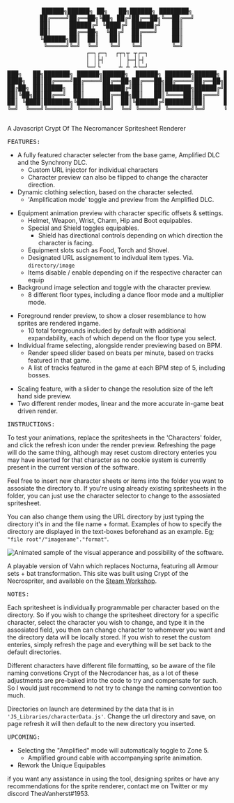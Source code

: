<pre><p align="center">
██████╗██████╗ ██╗   ██╗██████╗ ████████╗
██╔════╝██╔══██╗╚██╗ ██╔╝██╔══██╗╚══██╔══╝
██║     ██████╔╝ ╚████╔╝ ██████╔╝   ██║   
██║     ██╔══██╗  ╚██╔╝  ██╔═══╝    ██║   
╚██████╗██║  ██║   ██║   ██║        ██║   
 ╚═════╝╚═╝  ╚═╝   ╚═╝   ╚═╝        ╚═╝   
┌─┐┌─┐  ┌┬┐┬ ┬┌─┐
│ │├┤    │ ├─┤├┤ 
└─┘└     ┴ ┴ ┴└─┘
███╗   ██╗███████╗ ██████╗██████╗  ██████╗ ███████╗██████╗ ██████╗ ██╗████████╗███████╗██████╗ 
████╗  ██║██╔════╝██╔════╝██╔══██╗██╔═══██╗██╔════╝██╔══██╗██╔══██╗██║╚══██╔══╝██╔════╝██╔══██╗
██╔██╗ ██║█████╗  ██║     ██████╔╝██║   ██║███████╗██████╔╝██████╔╝██║   ██║   █████╗  ██████╔╝
██║╚██╗██║██╔══╝  ██║     ██╔══██╗██║   ██║╚════██║██╔═══╝ ██╔══██╗██║   ██║   ██╔══╝  ██╔══██╗
██║ ╚████║███████╗╚██████╗██║  ██║╚██████╔╝███████║██║     ██║  ██║██║   ██║   ███████╗██║  ██║
╚═╝  ╚═══╝╚══════╝ ╚═════╝╚═╝  ╚═╝ ╚═════╝ ╚══════╝╚═╝     ╚═╝  ╚═╝╚═╝   ╚═╝   ╚══════╝╚═╝  ╚═╝   
</p></pre>
A Javascript Crypt Of The Necromancer Spritesheet Renderer <br>
<pre>FEATURES:</pre>
* A fully featured character selecter from the base game, Amplified DLC and the Synchrony DLC.
  - Custom URL injector for individual characters
  - Character preview can also be flipped to change the character direction.
* Dynamic clothing selection, based on the character selected.
  - 'Amplification mode' toggle and preview from the Amplified DLC.
- Equipment animation preview with character specific offsets & settings.
    - Helmet, Weapon, Wrist, Charm, Hip and Boot equipables.
    - Special and Shield toggles equipables.
      - Shield has directional controls depending on which direction the character is facing.
    - Equipment slots such as Food, Torch and Shovel.
    - Designated URL assignement to indivdual item types. Via. `directory/image`
    - Items disable / enable depending on if the respective character can equip
- Background image selection and toggle with the character preview.
    - 8 different floor types, including a dance floor mode and a multiplier mode.
* Foreground render preview, to show a closer resemblance to how sprites are rendered ingame.
    - 10 total foregrounds included by default with additional expandability, each of which depend on the floor type you select.
* Individual frame selecting, alongside render previewing based on BPM.
    - Render speed slider based on beats per minute, based on tracks featured in that game.
    - A list of tracks featured in the game at each BPM step of 5, including bosses.
- Scaling feature, with a slider to change the resolution size of the left hand side preview.
- Two different render modes, linear and the more accurate in-game beat driven render.

<pre>INSTRUCTIONS:</pre>

To test your animations, replace the spritesheets in the 'Characters' folder, and click the refresh icon under the render preview.
Refreshing the page will do the same thing, although may reset custom directory enteries you may have inserted for that character as no cookie system is currently present in the current version of the software.

Feel free to insert new character sheets or items into the folder you want to assosiate the directory to. If you're using already existing spritesheets in the folder, you can just use the character selector to change to the assosiated spritesheet.

You can also change them using the URL directory by just typing the directory it's in and the file name + format.
Examples of how to specify the directory are displayed in the text-boxes beforehand as an example. Eg; `"file root"/"imagename"."format"`.

<picture>
 <img alt="Animated sample of the visual apperance and possibility of the software." src="https://steamuserimages-a.akamaihd.net/ugc/1947272866714939327/D8A72D8F5C5851CED8AEF5A82DCE76739AE16CC2/?imw=5000&imh=5000&ima=fit&impolicy=Letterbox&imcolor=#000000&letterbox=false"></picture>

A playable version of Vahn which replaces Nocturna, featuring all Armour sets + bat transformation.
This site was built using Crypt of the Necrospriter, and available on the [Steam Workshop][1].

[1]: https://steamcommunity.com/sharedfiles/filedetails/?id=2893560157

<pre>NOTES:</pre>

Each spritesheet is individually programmable per character based on the directory.
So if you wish to change the spritesheet directory for a specific character, select the character you wish to change, and type it in the assosiated field, you then can change character to whomever you want and the directory data will be locally stored. 
If you wish to reset the custom enteries, simply refresh the page and everything will be set back to the default directories.

Different characters have different file formatting, so be aware of the file naming convetions Crypt of the Necrodancer has, as a lot of these adjustments are pre-baked into the code to try and compensate for such. So I would just recommend to not try to change the naming convention too much.

Directories on launch are determined by the data that is in `'JS_Libraries/characterData.js'`.
Change the url directory and save, on page refresh it will then default to the new directory you inserted.

<pre>UPCOMING:</pre>
                                               
- Selecting the "Amplified" mode will automatically toggle to Zone 5.
    - Amplified ground cable with accompanying sprite animation.
- Rework the Unique Equipables

if you want any assistance in using the tool, designing sprites or have any
recommendations for the sprite renderer, contact me on Twitter or my discord TheaVanherst#1953.
